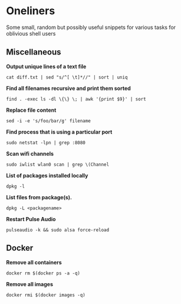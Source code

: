 # Oneliners 

Some small, random but possibly useful snippets for various tasks for oblivious shell users

## Miscellaneous

**Output unique lines of a text file**

    cat diff.txt | sed "s/^[ \t]*//" | sort | uniq
    
**Find all filenames recursive and print them sorted**

    find . -exec ls -dl \{\} \; | awk '{print $9}' | sort
    
**Replace file content**

    sed -i -e 's/foo/bar/g' filename

**Find process that is using a particular port**

    sudo netstat -lpn | grep :8080
    
**Scan wifi channels**

    sudo iwlist wlan0 scan | grep \(Channel

**List of packages installed locally**

    dpkg -l
    
**List files from package(s).**
    
    dpkg -L <packagename>

**Restart Pulse Audio**
    
    pulseaudio -k && sudo alsa force-reload

## Docker 

**Remove all containers**

    docker rm $(docker ps -a -q)
    
**Remove all images**

    docker rmi $(docker images -q)


